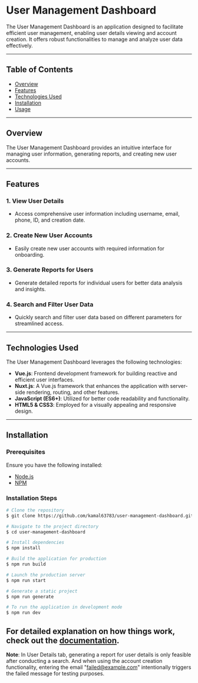 # User Management Dashboard

The User Management Dashboard is an application designed to facilitate efficient user management, enabling user details viewing and account creation. It offers robust functionalities to manage and analyze user data effectively.

---

## Table of Contents

- [Overview](#overview)
- [Features](#features)
- [Technologies Used](#technologies-used)
- [Installation](#installation)
- [Usage](#usage)

---

## Overview

The User Management Dashboard provides an intuitive interface for managing user information, generating reports, and creating new user accounts.

---

## Features

### 1. View User Details

- Access comprehensive user information including username, email, phone, ID, and creation date.

### 2. Create New User Accounts

- Easily create new user accounts with required information for onboarding.

### 3. Generate Reports for Users

- Generate detailed reports for individual users for better data analysis and insights.

### 4. Search and Filter User Data

- Quickly search and filter user data based on different parameters for streamlined access.

---

## Technologies Used

The User Management Dashboard leverages the following technologies:

- **Vue.js**: Frontend development framework for building reactive and efficient user interfaces.
- **Nuxt.js**: A Vue.js framework that enhances the application with server-side rendering, routing, and other features.
- **JavaScript (ES6+)**: Utilized for better code readability and functionality.
- **HTML5 & CSS3**: Employed for a visually appealing and responsive design.

---

## Installation

### Prerequisites

Ensure you have the following installed:

- [Node.js](https://nodejs.org/en/)
- [NPM](https://www.npmjs.com/)

### Installation Steps

```bash
# Clone the repository
$ git clone https://github.com/kamal63783/user-management-dashboard.git

# Navigate to the project directory
$ cd user-management-dashboard

# Install dependencies
$ npm install

# Build the application for production
$ npm run build

# Launch the production server
$ npm run start

# Generate a static project
$ npm run generate

# To run the application in development mode
$ npm run dev
```

## For detailed explanation on how things work, check out the [documentation](https://nuxtjs.org).

**Note**: In User Details tab, generating a report for user details is only feasible after conducting a search. And when using the account creation functionality, entering the email "failed@example.com" intentionally triggers the failed message for testing purposes.
